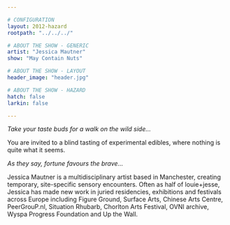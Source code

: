 ```yaml
---

# CONFIGURATION
layout: 2012-hazard
rootpath: "../../../"

# ABOUT THE SHOW - GENERIC
artist: "Jessica Mautner"
show: "May Contain Nuts"

# ABOUT THE SHOW - LAYOUT
header_image: "header.jpg"

# ABOUT THE SHOW - HAZARD
hatch: false
larkin: false

---
```


*Take your taste buds for a walk on the wild side...*   

You are invited to a blind tasting of experimental edibles, where nothing is quite what it seems.     

*As they say, fortune favours the brave...*	    

Jessica Mautner is a multidisciplinary artist based in Manchester, creating temporary, site-specific sensory encounters. Often as half of louie+jesse, Jessica has made new work in juried residencies, exhibitions and festivals across Europe including Figure Ground, Surface Arts, Chinese Arts Centre, PeerGrouP.nl, Situation Rhubarb, Chorlton Arts Festival, OVNI archive, Wyspa Progress Foundation and Up the Wall.
